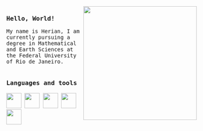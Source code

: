   <div>
  <img src='https://i.giphy.com/media/v1.Y2lkPTc5MGI3NjExdW90bmRrc2I5aXZjY3p5cXBxZGtrZmJtMGZjZGhkMXpvNzc0NnFoZSZlcD12MV9pbnRlcm5hbF9naWZfYnlfaWQmY3Q9cw/IUNycHoVqvLDowiiam/giphy.gif' width = 300 align = 'right'>
  </div>
<samp>
  <h3>Hello, World!</h3>
  <p>
    My name is Herian, I am currently pursuing a degree in Mathematical and Earth Sciences at the Federal University of Rio de Janeiro.<br><br>
  </p>
  <p>
     <h3>Languages and tools</h3>
    <div>
     <img height = 40 width = 40 src="https://cdn.jsdelivr.net/gh/devicons/devicon/icons/python/python-original.svg" />  
     <img height = 40 width = 40 src="https://cdn.jsdelivr.net/gh/devicons/devicon@latest/icons/azuresqldatabase/azuresqldatabase-original.svg" />
     <img height = 40 width = 40 src="https://cdn.jsdelivr.net/gh/devicons/devicon@latest/icons/jupyter/jupyter-original-wordmark.svg" />
     <img height = 40 width = 40 src="https://cdn.jsdelivr.net/gh/devicons/devicon@latest/icons/vscode/vscode-original.svg" /> 
     <img height = 40 width = 40 src="https://cdn.jsdelivr.net/gh/devicons/devicon@latest/icons/debian/debian-plain.svg" />  
    </div>
    
</samp>

